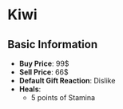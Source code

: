 # Kiwi

## Basic Information

- **Buy Price**: 99$
- **Sell Price**: 66$
- **Default Gift Reaction**: Dislike
- **Heals**:
  - 5 points of Stamina
